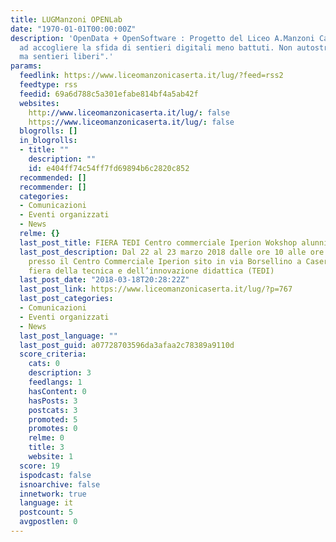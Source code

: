 ```yaml
---
title: LUGManzoni OPENLab
date: "1970-01-01T00:00:00Z"
description: 'OpenData + OpenSoftware : Progetto del Liceo A.Manzoni Caserta.  "Pronti
  ad accogliere la sfida di sentieri digitali meno battuti. Non autostrade: sentieri,
  ma sentieri liberi".'
params:
  feedlink: https://www.liceomanzonicaserta.it/lug/?feed=rss2
  feedtype: rss
  feedid: 69a6d788c5a301efabe814bf4a5ab42f
  websites:
    http://www.liceomanzonicaserta.it/lug/: false
    https://www.liceomanzonicaserta.it/lug/: false
  blogrolls: []
  in_blogrolls:
  - title: ""
    description: ""
    id: e404ff74c54ff7fd69894b6c2820c852
  recommended: []
  recommender: []
  categories:
  - Comunicazioni
  - Eventi organizzati
  - News
  relme: {}
  last_post_title: FIERA TEDI Centro commerciale Iperion Wokshop alunni LUGManzoni
  last_post_description: Dal 22 al 23 marzo 2018 dalle ore 10 alle ore 18 si terrà,
    presso il Centro Commerciale Iperion sito in via Borsellino a Caserta, la seconda
    fiera della tecnica e dell’innovazione didattica (TEDI)
  last_post_date: "2018-03-18T20:28:22Z"
  last_post_link: https://www.liceomanzonicaserta.it/lug/?p=767
  last_post_categories:
  - Comunicazioni
  - Eventi organizzati
  - News
  last_post_language: ""
  last_post_guid: a07728703596da3afaa2c78389a9110d
  score_criteria:
    cats: 0
    description: 3
    feedlangs: 1
    hasContent: 0
    hasPosts: 3
    postcats: 3
    promoted: 5
    promotes: 0
    relme: 0
    title: 3
    website: 1
  score: 19
  ispodcast: false
  isnoarchive: false
  innetwork: true
  language: it
  postcount: 5
  avgpostlen: 0
---
```

